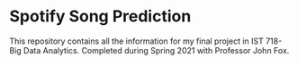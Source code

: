# Spotify Song Prediction  
This repository contains all the information for my final project in IST 718- Big Data Analytics. Completed during Spring 2021 with Professor John Fox.

